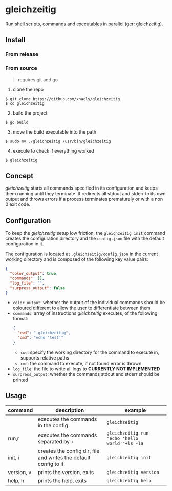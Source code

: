 # gleichzeitig

Run shell scripts, commands and executables in parallel (ger: gleichzeitig).

## Install

### From release

### From source

> requires git and go

1. clone the repo

```console
$ git clone https://github.com/xnacly/gleichzeitig
$ cd gleichzeitig
```

2. build the project

```console
$ go build
```

3. move the build executable into the path

```console
$ sudo mv ./gleichzeitig /usr/bin/gleichzeitig
```

4. execute to check if everything worked

```console
$ gleichzeitig
```

## Concept

_gleichzeitig_ starts all commands specified in its configuration and keeps them running until they terminate.
It redirects all stdout and stderr to its own output and throws errors if a process terminates prematurely or with a non 0 exit code.

## Configuration

To keep the _gleichzeitig_ setup low friction, the `gleichzeitig init` command creates the configuration directory and the `config.json` file with the default configuration in it.

The configuration is located at `.gleichzeitig/config.json` in the current working directory and is composed of the following key value pairs:

```json
{
  "color_output": true,
  "commands": [],
  "log_file": "",
  "surpress_output": false
}
```

- `color_output`: whether the output of the individual commands should be coloured different to allow the user to differentiate between them
- `commands`: array of instructions _gleichzeitig_ executes, of the following format:
  ```json
  {
    "cwd": ".gleichzeitig",
    "cmd": "echo 'test'"
  }
  ```
  - `cwd`: specify the working directory for the command to execute in, supports relative paths
  - `cmd`: the command to execute, if not found error is thrown
- `log_file`: the file to write all logs to **CURRENTLY NOT IMPLEMENTED**
- `surpress_output`: whether the commands stdout and stderr should be printed

## Usage

| command    | description                                                      | example                                        |
| ---------- | ---------------------------------------------------------------- | ---------------------------------------------- |
|            | executes the commands in the config                              | `gleichzeitig`                                 |
| run,r      | executes the commands separated by `+`                           | `gleichzeitig run "echo 'hello world'"+ls -la` |
| init, i    | creates the config dir, file and writes the default config to it | `gleichzeitig init`                            |
| version, v | prints the version, exits                                        | `gleichzeitig version`                         |
| help, h    | prints the help, exits                                           | `gleichzeitig help`                            |
